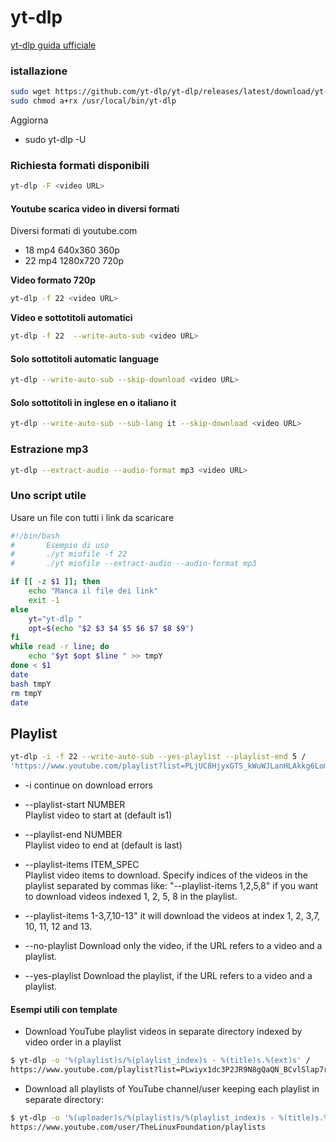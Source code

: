 # yt-dlp

[yt-dlp guida ufficiale](https://github.com/ytdl-org/yt-dlp/blob/master/README.md)

### istallazione

```BASH 
sudo wget https://github.com/yt-dlp/yt-dlp/releases/latest/download/yt-dlp -O /usr/local/bin/yt-dlp
sudo chmod a+rx /usr/local/bin/yt-dlp 
```
Aggiorna
+ sudo yt-dlp -U

### Richiesta formati disponibili
```BASH
yt-dlp -F <video URL>
```
#### Youtube scarica video in diversi formati
Diversi formati di youtube.com

+ 18  mp4 640x360    360p
+ 22  mp4 1280x720   720p 

__Video formato 720p__
```BASH
yt-dlp -f 22 <video URL>
```
__Video e sottotitoli automatici__
```BASH
yt-dlp -f 22  --write-auto-sub <video URL>
```
#### Solo sottotitoli automatic language
```BASH
yt-dlp --write-auto-sub --skip-download <video URL>
```
#### Solo sottotitoli in inglese en o italiano it
```BASH
yt-dlp --write-auto-sub --sub-lang it --skip-download <video URL>
```
### Estrazione mp3
```BASH
yt-dlp --extract-audio --audio-format mp3 <video URL>
```
### Uno script utile
Usare un file con tutti i link da scaricare
```BASH
#!/bin/bash
#       Esempio di uso 
#       ./yt miofile -f 22
#       ./yt miofile --extract-audio --audio-format mp3

if [[ -z $1 ]]; then 
    echo "Manca il file dei link"
    exit -1
else 
    yt="yt-dlp "
    opt=$(echo "$2 $3 $4 $5 $6 $7 $8 $9")
fi
while read -r line; do
    echo "$yt $opt $line " >> tmpY
done < $1
date
bash tmpY
rm tmpY
date
```

## Playlist

```BASH
yt-dlp -i -f 22 --write-auto-sub --yes-playlist --playlist-end 5 /
'https://www.youtube.com/playlist?list=PLjUC8HjyxGTS_kWuWJLanHLAkkg6Lombb'
```

+ -i continue on download errors
 
+ --playlist-start NUMBER              
Playlist video to start at (default is1)

+ --playlist-end NUMBER                
Playlist video to end at (default is last)

+ --playlist-items ITEM_SPEC           
Playlist video items to download. Specify indices of the videos in the
playlist separated by commas like: "--playlist-items 1,2,5,8" 
if you want to download videos indexed 1, 2, 5, 8 in the playlist.
                                      
+ --playlist-items 1-3,7,10-13" 
it will download the videos at index 1, 2, 3,7, 10, 11, 12 and 13.

+ --no-playlist
Download only the video, if the URL refers to a video and a playlist.

+ --yes-playlist 
Download the playlist, if the URL refers to a video and a playlist.

#### Esempi utili con template
+ Download YouTube playlist videos in separate directory indexed by video order in a playlist
```BASH
$ yt-dlp -o '%(playlist)s/%(playlist_index)s - %(title)s.%(ext)s' /
https://www.youtube.com/playlist?list=PLwiyx1dc3P2JR9N8gQaQN_BCvlSlap7re
```
+ Download all playlists of YouTube channel/user keeping each playlist in separate directory:
```BASH
$ yt-dlp -o '%(uploader)s/%(playlist)s/%(playlist_index)s - %(title)s.%(ext)s' /
https://www.youtube.com/user/TheLinuxFoundation/playlists
```



